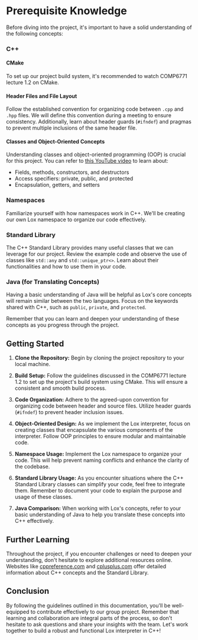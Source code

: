 # Prerequisite Knowledge

Before diving into the project, it's important to have a solid understanding of the following concepts:

### C++
#### CMake
To set up our project build system, it's recommended to watch COMP6771 lecture 1.2 on CMake. 

#### Header Files and File Layout
Follow the established convention for organizing code between `.cpp` and `.hpp` files. We will define this convention during a meeting to ensure consistency. Additionally, learn about header guards (`#ifndef`) and pragmas to prevent multiple inclusions of the same header file.

#### Classes and Object-Oriented Concepts
Understanding classes and object-oriented programming (OOP) is crucial for this project. You can refer to [this YouTube video](https://www.youtube.com/watch?v=SiBw7os-_zI) to learn about:
- Fields, methods, constructors, and destructors
- Access specifiers: private, public, and protected
- Encapsulation, getters, and setters

### Namespaces
Familiarize yourself with how namespaces work in C++. We'll be creating our own Lox namespace to organize our code effectively.

### Standard Library
The C++ Standard Library provides many useful classes that we can leverage for our project. Review the example code and observe the use of classes like `std::any` and `std::unique_ptr<>`. Learn about their functionalities and how to use them in your code.

### Java (for Translating Concepts)
Having a basic understanding of Java will be helpful as Lox's core concepts will remain similar between the two languages. Focus on the keywords shared with C++, such as `public`, `private`, and `protected`.

Remember that you can learn and deepen your understanding of these concepts as you progress through the project.

## Getting Started

1. **Clone the Repository:** Begin by cloning the project repository to your local machine.

2. **Build Setup:** Follow the guidelines discussed in the COMP6771 lecture 1.2 to set up the project's build system using CMake. This will ensure a consistent and smooth build process.

3. **Code Organization:** Adhere to the agreed-upon convention for organizing code between header and source files. Utilize header guards (`#ifndef`) to prevent header inclusion issues.

4. **Object-Oriented Design:** As we implement the Lox interpreter, focus on creating classes that encapsulate the various components of the interpreter. Follow OOP principles to ensure modular and maintainable code.

5. **Namespace Usage:** Implement the Lox namespace to organize your code. This will help prevent naming conflicts and enhance the clarity of the codebase.

6. **Standard Library Usage:** As you encounter situations where the C++ Standard Library classes can simplify your code, feel free to integrate them. Remember to document your code to explain the purpose and usage of these classes.

7. **Java Comparison:** When working with Lox's concepts, refer to your basic understanding of Java to help you translate these concepts into C++ effectively.

## Further Learning

Throughout the project, if you encounter challenges or need to deepen your understanding, don't hesitate to explore additional resources online. Websites like [cppreference.com](https://en.cppreference.com/w/) and [cplusplus.com](http://www.cplusplus.com/) offer detailed information about C++ concepts and the Standard Library.

## Conclusion

By following the guidelines outlined in this documentation, you'll be well-equipped to contribute effectively to our group project. Remember that learning and collaboration are integral parts of the process, so don't hesitate to ask questions and share your insights with the team. Let's work together to build a robust and functional Lox interpreter in C++!
